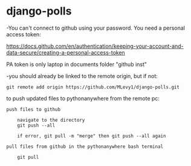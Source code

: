 # django-polls

-You can't connect to github using your password.  You need a personal access token:

https://docs.github.com/en/authentication/keeping-your-account-and-data-secure/creating-a-personal-access-token

PA token is only laptop in documents folder "github inst"

-you should already be linked to the remote origin, but if not:

	git remote add origin https://github.com/MLevy1/django-polls.git

to push updated files to pythonanywhere from the remote pc:

	push files to github

		navigate to the directory
		git push --all

		if error, git pull -m "merge" then git push --all again

	pull files from github in the pythonanywhere bash terminal

		git pull
